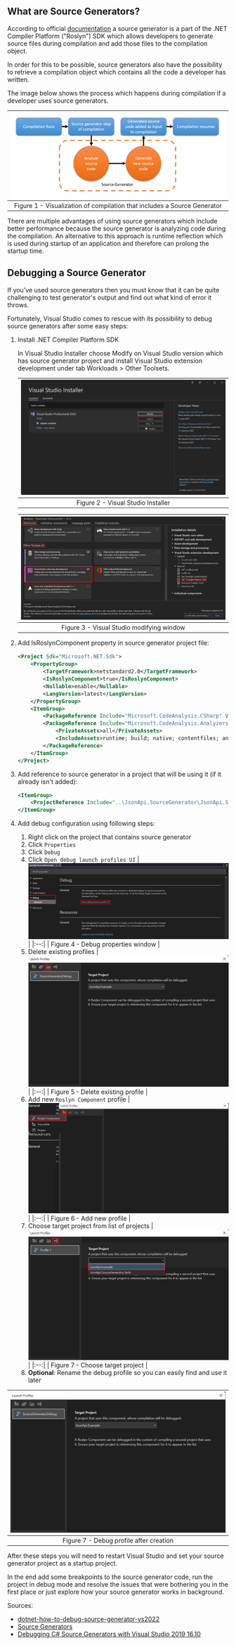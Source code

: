 ## What are Source Generators?

According to official [documentation](https://docs.microsoft.com/en-us/dotnet/csharp/roslyn-sdk/source-generators-overview) a source generator is a part of the .NET Compiler Platform ("Roslyn") SDK which allows developers to generate source files during compilation and add those files to the compilation object. 

In order for this to be possible, source generators also have the possibility to retrieve a compilation object which contains all the code a developer has written.

The image below shows the process which happens during compilation if a developer uses source generators.

| ![sourceGenerator](/resources/source-generator-visualization.png) |
|:--:|
| Figure 1 - Visualization of compilation that includes a Source Generator |

There are multiple advantages of using source generators which include better performance because the source generator is analyzing code during the compilation. An alternative to this approach is runtime reflection which is used during startup of an application and therefore can prolong the startup time.

## Debugging a Source Generator

If you've used source generators then you must know that it can be quite challenging to test generator's output and find out what kind of error it throws.

Fortunately, Visual Studio comes to rescue with its possibility to debug source generators after some easy steps:

1. Install .NET Compiler Platform SDK 
   
    In Visual Studio Installer choose Modify on Visual Studio version which has source generator project and install Visual Studio extension development under tab Workloads > Other Toolsets. 

    | ![visualStudioInstallerHome](/resources/visual-studio-installer-home.png) |
    |:--:|
    | Figure 2 - Visual Studio Installer |

    | ![visualStudioModify](/resources/visual-studio-modify.png) |
    |:--:|
    | Figure 3 - Visual Studio modifying window |

2. Add IsRoslynComponent property in source generator project file:
   
    ```xml
    <Project Sdk="Microsoft.NET.Sdk">
        <PropertyGroup>
            <TargetFramework>netstandard2.0</TargetFramework>
            <IsRoslynComponent>true</IsRoslynComponent>
            <Nullable>enable</Nullable>
            <LangVersion>latest</LangVersion>
        </PropertyGroup>
        <ItemGroup>
            <PackageReference Include="Microsoft.CodeAnalysis.CSharp" Version="4.0.1" PrivateAssets="all" />
            <PackageReference Include="Microsoft.CodeAnalysis.Analyzers" Version="3.3.3">
                <PrivateAssets>all</PrivateAssets>
                <IncludeAssets>runtime; build; native; contentfiles; analyzers; buildtransitive</IncludeAssets>
            </PackageReference>
        </ItemGroup>
    </Project>
    ```

3. Add reference to source generator in a project that will be using it (if it already isn't added):
   
    ```xml
    <ItemGroup>
        <ProjectReference Include="..\JsonApi.SourceGenerator\JsonApi.SourceGenerator.csproj" OutputItemType="Analyzer" ReferenceOutputAssembly="true" />
    </ItemGroup>
    ```

4. Add debug configuration using following steps:
   
   1. Right click on the project that contains source generator
   2. Click `Properties`
   3. Click `Debug`
   4. Click `Open debug launch profiles UI`
      | ![debugProperties](/resources/debug-properties.png) |
      |:--:|
      | Figure 4 - Debug properties window |
   5. Delete existing profiles
      | ![deleteProfile](/resources/delete-existing-profile.png) |
      |:--:|
      | Figure 5 - Delete existing profile |
   6. Add new `Roslyn Component` profile
      | ![createProfile](/resources/create-roslyn-component-profile.png) |
      |:--:|
      | Figure 6 - Add new profile |
   7. Choose target project from list of projects
      | ![chooseTargetProject](/resources/choose-target-project.png) |
      |:--:|
      | Figure 7 - Choose target project |
   8. **Optional**: Rename the debug profile so you can easily find and use it later

| ![endResult](/resources/end-result.png) |
|:--:|
| Figure 7 - Debug profile after creation |

After these steps you will need to restart Visual Studio and set your source generator project as a startup project. 

In the end add some breakpoints to the source generator code, run the project in debug mode and resolve the issues that were bothering you in the first place or just explore how your source generator works in background.

Sources:
- [dotnet-how-to-debug-source-generator-vs2022](https://github.com/JoanComasFdz/dotnet-how-to-debug-source-generator-vs2022)
- [Source Generators](https://docs.microsoft.com/en-us/dotnet/csharp/roslyn-sdk/source-generators-overview)
- [Debugging C# Source Generators with Visual Studio 2019 16.10](https://stevetalkscode.co.uk/debug-source-generators-with-vs2019-1610)